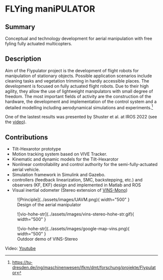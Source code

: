 # FLYing maniPULATOR

## Summary

Conceptual and technology development for aerial manipulation with free fyling fully actuated multicopters.

## Description

Aim of the Flypulator project is the development of flight robots for manipulation of stationary objects. Possible application scenarios include cleaning tasks and vegetation trimming in hardly accessible places. The development is focused on fully actuated flight robots. Due to their high agility, they allow the use of lightweight manipulators with small degree of freedom. The most important fields of activity are the construction of the hardware, the development and implementation of the control system and a detailed modelling including aerodynamical simulations and experiments.[^1]

One of the lastest results was presented by Shuster et al. at IROS 2022 (see the [video](https://www.youtube.com/watch?v=jGJbtuPdbJg)).

<!-- [![IMAGE ALT TEXT HERE](https://img.youtube.com/vi/jGJbtuPdbJg/0.jpg)](https://www.youtube.com/watch?v=jGJbtuPdbJg) -->

## Contributions

- Tilt-Hexarotor prototype
- Motion tracking system based on VIVE Tracker.
- Kinematic and dynamic models for the Tilt-Hexarotor
- Nonlinear controllability and control authority for the semi-fully-actuated aerial vehicle.
- Simulation framework in Simulink and Gazebo.
- controllers (feedback linearization, SMC, backstepping, etc.) and observers (KF, EKF) design and implemented in Matlab and ROS
- Visual inertial odometer (Stereo extension of [VINS-Mono](https://github.com/HKUST-Aerial-Robotics/VINS-Mono))

<figure markdown>
  ![Principle](../assets/images/UAVM.png){ width="500" }
  <figcaption>Design of the aerial manipulator</figcaption>
</figure>

<figure markdown>
  ![vio-hohe-str](../assets/images/vins-stereo-hohe-str.gif){ width="500" }
</figure>
<figure markdown>
  ![vio-hohe-str](../assets/images/google-map-vins.png){ width="500" }
  <figcaption>Outdoor demo of VINS-Stereo</figcaption>
</figure>
<!-- <img src="../../assets/images/vins-stereo-hohe-str.gif"  width="600">
<img src="../../assets/images/google-map-vins.png"  width="600"> -->

 Video: [Youtube](https://www.youtube.com/watch?v=XW3dV7o6F24&t=39s)

[^1]: https://tu-dresden.de/ing/maschinenwesen/ifkm/dmt/forschung/projekte/Flypulator
